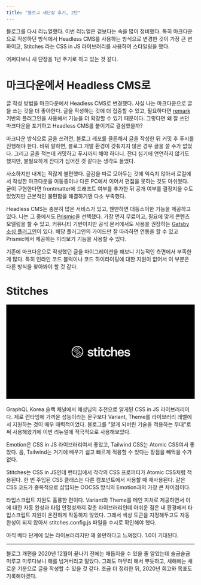 ```yaml
---
title: "블로그 새단장 후기, 2탄"
---
```


블로그를 다시 리뉴얼했다. 이번 리뉴얼은 겉보다는 속을 많이 정비했다. 특히 마크다운으로 작성하던 방식에서 Headless CMS를 사용하는 방식으로 변경한 것이 가장 큰 변화이고, Stitches 라는 CSS in JS 라이브러리를 사용하여 스타일링을 했다.

어쩌다보니 새 단장을 1년 주기로 하고 있는 것 같다.

# 마크다운에서 Headless CMS로

글 작성 방법을 마크다운에서 Headless CMS로 변경했다. 사실 나는 마크다운으로 글을 쓰는 것을 더 좋아한다. 글을 작성하는 것에 더 집중할 수 있고, 필요하다면 [remark](https://remark.js.org/) 기반의 플러그인을 사용해서 기능을 더 확장할 수 있기 때문이다. 그렇다면 왜 잘 쓰던 마크다운을 포기하고 Headless CMS를 붙이기로 결심했을까?

마크다운 방식으로 글을 쓰려면, 블로그 레포를 클론해서 글을 작성한 뒤 커밋 후 푸시를 진행해야 한다. 바꿔 말하면, 블로그 개발 환경이 갖춰지지 않은 경우 글을 쓸 수가 없었다. 그리고 글을 적는데 커밋하고 푸시까지 해야 하다니. 잔디 심기에 연연하지 않기도 했지만, 불필요하게 잔디가 심어진 것 같다는 생각도 들었다.

사소하지만 내게는 적잖게 불편했다. 글감을 따로 모아두는 것에 익숙치 않아서 로컬에서 작성한 마크다운을 이동중이나 다른 PC에서 이어서 편집을 못하는 것도 아쉬웠다. 굳이 구현한다면 frontmatter에 드래프트 여부를 추가한 뒤 공개 여부를 결정지을 수도 있었지만 근본적인 불편함을 해결하기엔 다소 부족했다.

Headless CMS는 충분히 많은 서비스가 있고, 웬만하면 대등소이한 기능을 제공하고 있다. 나는 그 중에서도 [Prismic](https://prismic.io/)을 선택했다. 가장 먼저 무료이고, 필요에 맞게 콘텐츠 모델링을 할 수 있고, 커뮤니티 기반이지만 공식 문서에서도 사용을 권장하는 [Gatsby 소싱 플러그인](https://github.com/angeloashmore/gatsby-source-prismic)이 있다. 해당 플러그인의 가이드만 잘 따라하면 연동을 할 수 있고 Prismic에서 제공하는 미리보기 기능을 사용할 수 있다.

기존에 마크다운으로 작성했던 글을 마이그레이션을 해보니 기능적인 측면에서 부족한게 많다. 특히 인라인 코드 블럭이나 코드 하이라이팅에 대한 지원이 없어서 이 부분은 다른 방식을 찾아봐야 할 것 같다.

# Stitches

![](dca04f45-990a-4aaa-91a7-a456beb66686_68747470733a2f2f73746974636865732e6465762f736f6369616c2e706e67.png)

GraphQL Korea 슬랙 채널에서 혜성님의 추천으로 알게된 CSS in JS 라이브러리이다. 제로 런타임에 가까운 성능이라는 문구보다 Variant, Theme를 라이브러리 레벨에서 지원하는 것이 매우 매력적이었다. 블로그를 "알게 되버린 기술을 적용하는 무대"로써 사용해왔기에 이번 리뉴얼에 적극적으로 사용해보았다.

Emotion은 CSS in JS 라이브러리여서 좋았고, Tailwind CSS는 Atomic CSS여서 좋았다. 음, Tailwind는 거기에 배우기 쉽고 빠르게 적용할 수 있다는 장점을 빼먹을 수가 없다.

Stitches는 CSS in JS인데 런타임에서 각각의 CSS 프로퍼티가 Atomic CSS처럼 적용된다. 한 번 주입된 CSS 클래스는 다른 컴포넌트에서 사용할 때 재사용된다. 같은 CSS 코드가 중복적으로 삽입되는 OOCSS 방식의 Emotion과의 가장 큰 차이점이다.

타입스크립트 지원도 훌륭한 편이다. Variant와 Theme를 메인 피처로 제공하면서 이에 대한 자동 완성과 타입 안정성까지 갖춘 라이브러리인데 아쉬운 점은 내 환경에서 타입스크립트 지원이 온전하게 작동하지 않았다. 그래서 색상 토큰을 지정해두고도 자동 완성이 되지 않아서 stitches.config.js 파일을 수시로 확인해야 했다.

아직 베타 단계에 있는 라이브러리지만 꽤 쓸만하다고 느껴졌다. 1.0이 기대된다.

---

블로그 개편을 2020년 12월이 끝나기 전에는 매듭지을 수 있을 줄 알았는데 슬금슬금 미루고 미루다보니 해를 넘겨버리고 말았다. 그래도 마무리 해서 뿌듯하고, 새해에는 새로운 기분으로 글을 작성할 수 있을 것 같다. 조금 더 정리한 뒤, 2020년 회고와 목표도 기록해야겠다.